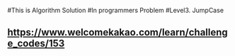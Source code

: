 #This is Algorithm Solution
#In programmers Problem
#Level3. JumpCase 
## https://www.welcomekakao.com/learn/challenge_codes/153